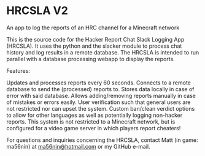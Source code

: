 # HRCSLA V2
An app to log the reports of an HRC channel for a Minecraft network

This is the source code for the Hacker Report Chat Slack Logging App (HRCSLA). 
It uses the python and the slacker module to process chat history and log results in a remote database.
The HRCSLA is intended to run parallel with a database processing webapp to display the reports.

Features:

Updates and processes reports every 60 seconds.
Connects to a remote database to send the (processed) reports to.
Stores data locally in case of error with said database.
Allows adding/removing reports manually in case of mistakes or errors easily.
User verification such that general users are not restricted nor can upset the system.
Custom ban/clean verdict options to allow for other languages as well as potentially logging non-hacker reports.
This system is not restricted to a Minecraft network, but is configured for a video game server in which players report cheaters!

For questions and inquiries concerning the HRCSLA, contact Matt (in game: ma56nin) at ma56nin@hotmail.com or my GitHub e-mail.
